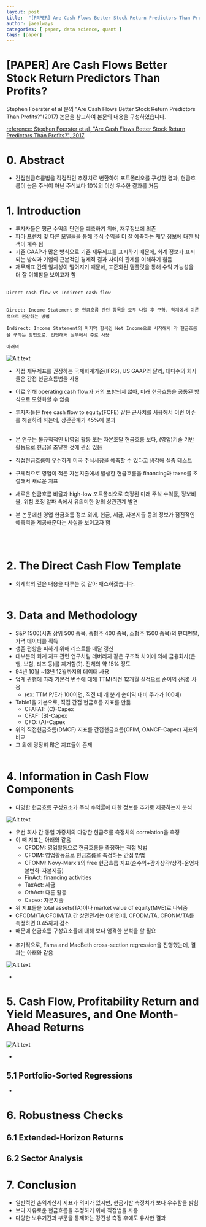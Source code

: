 ```yaml
---
layout: post
title:  "[PAPER] Are Cash Flows Better Stock Return Predictors Than Profits?"
author: jaealways
categories: [ paper, data science, quant ]
tags: [paper]
---
```



# [PAPER] Are Cash Flows Better Stock Return Predictors Than Profits? 

Stephen Foerster et al 분의 "Are Cash Flows Better Stock Return Predictors Than Profits?"(2017) 논문을 참고하여 본문의 내용을 구성하였습니다.

[reference: Stephen Foerster et al, "Are Cash Flows Better Stock Return Predictors Than Profits?", 2017](https://deliverypdf.ssrn.com/delivery.php?ID=975094099100006027070070069079112028118048034028083053113065073025103006067105094087000019119031026058055083030124109002019083027027021084004066066116010006034044002080112070117010087115086116001064069002092074070093029089082120065028111076004&EXT=pdf&INDEX=TRUE)


# 0. Abstract

- 간접현금흐름법을 직접적인 추정치로 변환하여 포트폴리오를 구성한 결과, 현금흐름이 높은 주식이 아닌 주식보다 10%의 이상 우수한 결과를 거둠

# 1. Introduction

- 투자자들은 평균 수익의 단면을 예측하기 위해, 재무정보에 의존
- 파마 프렌치 및 다른 모델들을 통해 주식 수익을 더 잘 예측하는 재무 정보에 대한 탐색이 계속 됨
- 기존 GAAP가 많은 방식으로 기존 재무제표를 표시하기 떄문에, 회계 정보가 표시되는 방식과 기업의 근본적인 경제적 결과 사이의 관계를 이해하기 힘듬
- 재무제표 간의 일치성이 떨어지기 때문에, 표준화된 탬플릿을 통해 수익 가능성을 더 잘 이해함을 보이고자 함
<br><br>

```
Direct cash flow vs Indirect cash flow


Direct: Income Statement 중 현금흐름 관련 항목을 모두 나열 후 구함. 학계에서 이론적으로 권장하는 방법

Indirect: Income Statement의 마지막 항목인 Net Income으로 시작해서 각 현금흐름을 구하는 방법으로, 간단해서 실무에서 주로 사용

아래의 

```
![Alt text](_posts/Image/2023-09-20-Are-Cash-Flows-Better-Stock-Return-Predictors-Than-Profits/image.png)



- 직접 재무제표를 권장하는 국제회계기준(IFRS), US GAAP와 달리, 대다수의 회사들은 간접 현금흐름법을 사용
- 이로 인해 operating cash flow가 거의 포함되지 않아, 미래 현금흐름을 공통된 방식으로 모형화할 수 없음
- 투자자들은 free cash flow to equity(FCFE) 같은 근사치를 사용해서 이런 이슈를 해결하려 하는데, 상관관계가 45%에 불과
<br><br>

- 본 연구는 불규칙적인 비영업 활동 또는 자본조달 현금흐름 보다, (영업)기술 기반 활동으로 현금을 조달한 것에 관심 있음
- 직접현금흐름이 우수하게 미국 주식시장을 예측할 수 있다고 생각해 실증 테스트
- 구체적으로 영업이 적은 자본지출에서 발생한 현금흐름을 financing과 taxes를 조절해서 새로운 지표 
- 새로운 현금흐름 비율과 high-low 포트폴리오로 측정된 미래 주식 수익률, 정보비율, 위험 조정 알파 속에서 유의미한 양의 상관관계 발견
- 본 논문에선 영업 현금흐름 정보 외에, 현금, 세금, 자본지출 등의 정보가 점진적인 예측력을 제공해준다는 사실을 보이고자 함

<br><br>

# 2. The Direct Cash Flow Template 

- 회계학의 깊은 내용을 다루는 것 같아 패스하겠습니다.
<br><br>

# 3. Data and Methodology

- S&P 1500(시총 상위 500 종목, 중형주 400 종목, 소형주 1500 종목)의 펀더멘탈, 가격 데이터를 획득
- 생존 편향을 피하기 위해 리스트를 매달 갱신
- 대부분의 회계 지표 관련 연구처럼 레버리지 같은 구조적 차이에 의해 금융회사(은행, 보험, 리츠 등)를 제거함(?). 전체의 약 15% 정도
- 94년 10월 ~13년 12월까지의 데이터 사용
- 업계 관행에 따라 기본적 변수에 대해 TTM(직전 12개월 실적으로 순이익 산정) 사용
    - (ex: TTM P/E가 100이면, 직전 네 개 분기 순이익 대비 주가가 100배)
- Table1을 기본으로, 직접 간접 현금흐름 지표를 만듦
    - CFAFAT: (C)-Capex
    - CFAF: (B)-Capex
    - CFO: (A)-Capex
- 위의 직접현금흐름(DMCF) 지표를 간접현금흐름(CFIM, OANCF-Capex) 지표와 비교
- 그 외에 굉장히 많은 지표들이 존재
<br><br>


# 4. Information in Cash Flow Components

- 다양한 현금흐름 구성요소가 주식 수익률에 대한 정보를 추가로 제공하는지 분석

![Alt text](_posts/Image/2023-09-20-Are-Cash-Flows-Better-Stock-Return-Predictors-Than-Profits/Table2.png)

- 우선 회사 간 동일 가중치의 다양한 현금흐름 측정치의 correlation을 측정
- 이 때 지표는 아래와 같음
    - CFODM: 영업활동으로 현금흐름을 측정하는 직접 방법
    - CFOIM: 영업활동으로 현금흐름을 측정하는 간접 방법
    - CFONM: Novy-Marx's의 free 현금흐름 지표(순수익+감가상각/상각-운영자본변화-자본지출)
    - FinAct: financing activities
    - TaxAct: 세금
    - OthAct: 다른 활동
    - Capex: 자본지출
- 위 지표들을 total assets(TA)이나 market value of equity(MVE)로 나눠줌
- CFODM/TA,CFOIM/TA 간 상관관계는 0.81인데, CFODM/TA, CFONM/TA를 측정하면 0.45까지 감소
- 때문에 현금흐름 구성요소들에 대해 보다 엄격한 분석을 할 필요
<br><br>
- 추가적으로, Fama and MacBeth cross-section regression을 진행했는데, 결과는 아래와 같음



![Alt text](_posts/Image/2023-09-20-Are-Cash-Flows-Better-Stock-Return-Predictors-Than-Profits/Table3.png)

- 

# 5. Cash Flow, Profitability Return and Yield Measures, and One Month-Ahead Returns 

![Alt text](_posts/Image/2023-09-20-Are-Cash-Flows-Better-Stock-Return-Predictors-Than-Profits/Table4.png)

- 

## 5.1 Portfolio-Sorted Regressions

- 

# 6. Robustness Checks 

## 6.1 Extended-Horizon Returns

## 6.2 Sector Analysis

# 7. Conclusion

- 일반적인 손익계산서 지표가 의미가 있지만, 현금기반 측정치가 보다 우수함을 밝힘
- 보다 자유로운 현금흐름을 추정하기 위해 직접법을 사용
- 다양한 보유기간과 부문을 통제하는 강건성 측정 후에도 유사한 결과